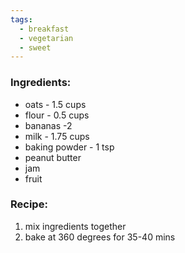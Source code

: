 ```yaml
---
tags:
  - breakfast
  - vegetarian
  - sweet
---
```

### Ingredients:
- oats - 1.5 cups
- flour - 0.5 cups
- bananas -2 
- milk - 1.75 cups
- baking powder - 1 tsp
- peanut butter
- jam
- fruit

### Recipe:
1. mix ingredients together
2. bake at 360 degrees for 35-40 mins